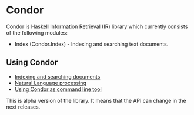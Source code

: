 # Condor

Condor is Haskell Information Retrieval (IR) library which currently consists of the following modules:
* Index (Condor.Index) - Indexing and searching text documents.

## Using Condor

* [Indexing and searching documents](doc/index.md)
* [Natural Language processing](doc/nlp.md)
* [Using Condor as command line tool](doc/Command-line-usage.md)



This is alpha version of the library. It means that the API can change in the next releases.
